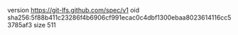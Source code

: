 version https://git-lfs.github.com/spec/v1
oid sha256:5f88b411c23286f4b6906cf991ecac0c4dbf1300ebaa8023614116cc53785af3
size 511
